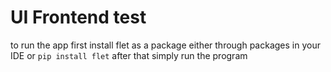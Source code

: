 # UI Frontend test

to run the app first install flet as a package either through packages in your IDE or ```pip install flet``` 
after that simply run the program
